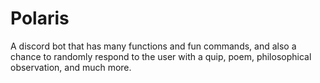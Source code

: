 # Polaris
A discord bot that has many functions and fun commands, and also a chance to randomly respond to the user with a quip, poem, philosophical observation, and much more.
